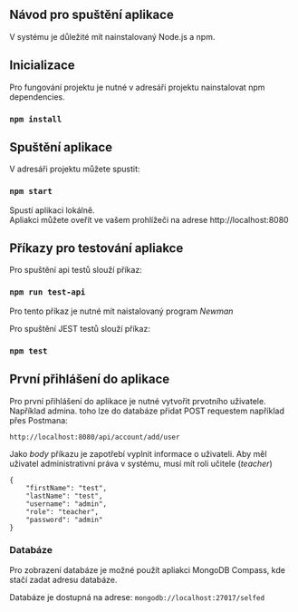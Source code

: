 ## Návod pro spuštění aplikace

V systému je důležité mít nainstalovaný Node.js a npm.



## Inicializace
Pro fungování projektu je nutné v adresáři projektu nainstalovat npm dependencies.

### `npm install`


## Spuštění aplikace

V adresáři projektu můžete spustit:

### `npm start`

Spustí aplikaci lokálně.<br />
Apliakci můžete oveřít ve vašem prohlížeči na adrese http://localhost:8080

## Příkazy pro testování apliakce 

Pro spuštění api testů slouží příkaz:

### `npm run test-api`

Pro tento příkaz je nutné mít naistalovaný program *Newman*

Pro spuštění JEST testů slouží příkaz:

### `npm test`



## První přihlášení do aplikace
Pro první přihlášení do aplikace je nutné vytvořit prvotního uživatele. Například admina.
toho lze do databáze přidat POST requestem například přes Postmana: 
```
http://localhost:8080/api/account/add/user
```
Jako *body* příkazu je zapotřebí vyplnit informace o uživateli. Aby měl uživatel administrativní práva v systému, musí mít roli učitele (*teacher*)
```
{
    "firstName": "test",
    "lastName": "test",
    "username": "admin",
    "role": "teacher",
    "password": "admin"
}
```
### Databáze

Pro zobrazení databáze je možné použít apliakci MongoDB Compass, kde stačí zadat adresu databáze.

Databáze je dostupná na adrese: 
`mongodb://localhost:27017/selfed`


